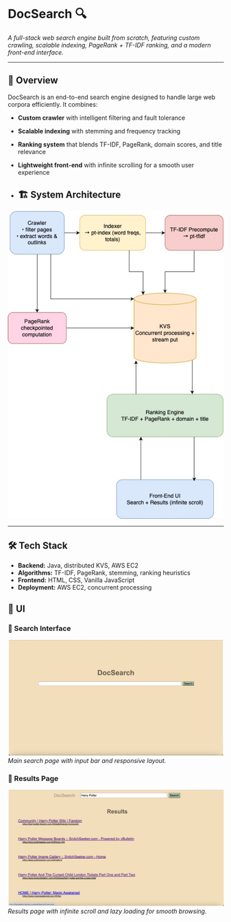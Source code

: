 # DocSearch 🔍  
*A full-stack web search engine built from scratch, featuring custom crawling, scalable indexing, PageRank + TF-IDF ranking, and a modern front-end interface.*

---

## 🚀 Overview  
DocSearch is an end-to-end search engine designed to handle large web corpora efficiently. It combines:  
- **Custom crawler** with intelligent filtering and fault tolerance  
- **Scalable indexing** with stemming and frequency tracking  
- **Ranking system** that blends TF-IDF, PageRank, domain scores, and title relevance  
- **Lightweight front-end** with infinite scrolling for a smooth user experience

- ## 🏗️ System Architecture
![System Structure](/docsearch-architecture.jpg)

---

## 🛠️ Tech Stack  
- **Backend:** Java, distributed KVS, AWS EC2  
- **Algorithms:** TF-IDF, PageRank, stemming, ranking heuristics  
- **Frontend:** HTML, CSS, Vanilla JavaScript  
- **Deployment:** AWS EC2, concurrent processing

## 📸 UI

### 🔎 Search Interface  
![Search Page](Screenshots/search_page.png)  
*Main search page with input bar and responsive layout.*

### 📑 Results Page  
![Results Page](Screenshots/results_page.png)  
*Results page with infinite scroll and lazy loading for smooth browsing.*
